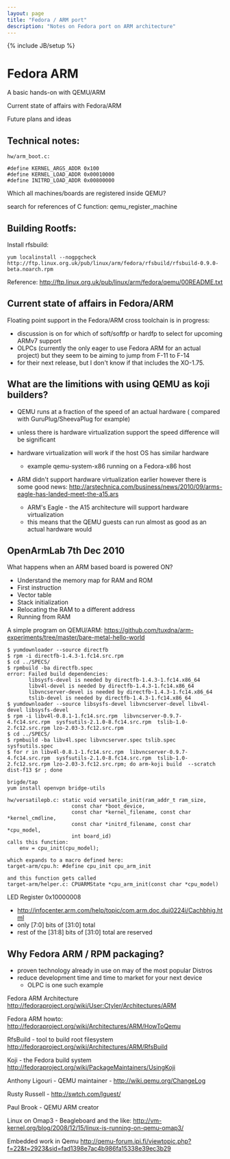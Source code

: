 ```yaml
---
layout: page
title: "Fedora / ARM port"
description: "Notes on Fedora port on ARM architecture"
---
```


{% include JB/setup %}

# Fedora ARM

A basic hands-on with QEMU/ARM

Current state of affairs with Fedora/ARM

Future plans and ideas

## Technical notes:

    hw/arm_boot.c:
     
    #define KERNEL_ARGS_ADDR 0x100
    #define KERNEL_LOAD_ADDR 0x00010000
    #define INITRD_LOAD_ADDR 0x00800000
    
Which all machines/boards are registered inside QEMU?

search for references of C function: qemu_register_machine

## Building Rootfs:

Install rfsbuild:

    yum localinstall --nogpgcheck http://ftp.linux.org.uk/pub/linux/arm/fedora/rfsbuild/rfsbuild-0.9.0-beta.noarch.rpm

Reference: <http://ftp.linux.org.uk/pub/linux/arm/fedora/qemu/00README.txt>


## Current state of affairs in Fedora/ARM

Floating point support in the Fedora/ARM cross toolchain is in progress:

 * discussion is on for which of soft/softfp or hardfp to select for upcoming ARMv7 support
 * OLPCs (currently the only eager to use Fedora ARM for an actual project) 
   but they seem to be aiming to jump from F-11 to F-14
 * for their next release, but I don't know if that includes the XO-1.75.

## What are the limitions with using QEMU as koji builders?
 * QEMU runs at a fraction of the speed of an actual hardware ( compared with GuruPlug/SheevaPlug for example)
 * unless there is hardware virtualization support the speed difference will be significant
 * hardware virtualization will work if the host OS has similar hardware
   * example qemu-system-x86 running on a Fedora-x86 host

 * ARM didn't support hardware virtualization earlier however there is some good news: <http://arstechnica.com/business/news/2010/09/arms-eagle-has-landed-meet-the-a15.ars>
   * ARM's Eagle -  the A15 architecture will support hardware virtualization
   * this means that the QEMU guests can run almost as good as an actual hardware would


## OpenArmLab 7th Dec 2010

What happens when an ARM based board is powered ON?
 * Understand the memory map for RAM and ROM
 * First instruction
 * Vector table
 * Stack initialization
 * Relocating the RAM to a different address
 * Running from RAM

A simple program on QEMU/ARM: <https://github.com/tuxdna/arm-experiments/tree/master/bare-metal-hello-world>

    $ yumdownloader --source directfb
    $ rpm -i directfb-1.4.3-1.fc14.src.rpm 
    $ cd ../SPECS/
    $ rpmbuild -ba directfb.spec 
    error: Failed build dependencies:
           libsysfs-devel is needed by directfb-1.4.3-1.fc14.x86_64
           libv4l-devel is needed by directfb-1.4.3-1.fc14.x86_64
           libvncserver-devel is needed by directfb-1.4.3-1.fc14.x86_64
           tslib-devel is needed by directfb-1.4.3-1.fc14.x86_64
    $ yumdownloader --source libsysfs-devel libvncserver-devel libv4l-devel libsysfs-devel
    $ rpm -i libv4l-0.8.1-1.fc14.src.rpm  libvncserver-0.9.7-4.fc14.src.rpm  sysfsutils-2.1.0-8.fc14.src.rpm  tslib-1.0-2.fc12.src.rpm lzo-2.03-3.fc12.src.rpm
    $ cd ../SPECS/
    $ rpmbuild -ba libv4l.spec libvncserver.spec tslib.spec sysfsutils.spec
    $ for r in libv4l-0.8.1-1.fc14.src.rpm  libvncserver-0.9.7-4.fc14.src.rpm  sysfsutils-2.1.0-8.fc14.src.rpm  tslib-1.0-2.fc12.src.rpm lzo-2.03-3.fc12.src.rpm; do arm-koji build  --scratch dist-f13 $r ; done
    
    brigde/tap
    yum install openvpn bridge-utils

    hw/versatilepb.c: static void versatile_init(ram_addr_t ram_size,
                         const char *boot_device,
                         const char *kernel_filename, const char *kernel_cmdline,
                         const char *initrd_filename, const char *cpu_model,
                         int board_id)
    calls this function:
        env = cpu_init(cpu_model);
    
    which expands to a macro defined here:
    target-arm/cpu.h: #define cpu_init cpu_arm_init
    
    and this function gets called
    target-arm/helper.c: CPUARMState *cpu_arm_init(const char *cpu_model)
    

LED Register 0x10000008
 - http://infocenter.arm.com/help/topic/com.arm.doc.dui0224i/Cachbhig.html
 -  only  [7:0] bits of [31:0] total
 -  rest of the [31:8] bits of [31:0] total are reserved

## Why Fedora ARM / RPM packaging?
 * proven technology already in use on may of the most popular Distros
 * reduce development time and time to market for your next device
   * OLPC is one such example

Fedora ARM Architecture <http://fedoraproject.org/wiki/User:Ctyler/Architectures/ARM>

Fedora ARM howto: <http://fedoraproject.org/wiki/Architectures/ARM/HowToQemu>

RfsBuild - tool to build root filesystem <http://fedoraproject.org/wiki/Architectures/ARM/RfsBuild>

Koji - the Fedora build system <http://fedoraproject.org/wiki/PackageMaintainers/UsingKoji>

Anthony Ligouri - QEMU maintainer - <http://wiki.qemu.org/ChangeLog>

Rusty Russell - <http://swtch.com/lguest/>

Paul Brook - QEMU ARM creator

Linux on Omap3 - Beagleboard and the like: <http://vm-kernel.org/blog/2008/12/15/linux-is-running-on-qemu-omap3/>

Embedded work in Qemu <http://qemu-forum.ipi.fi/viewtopic.php?f=22&t=2923&sid=fad1398e7ac4b986fa15338e39ec3b29>

